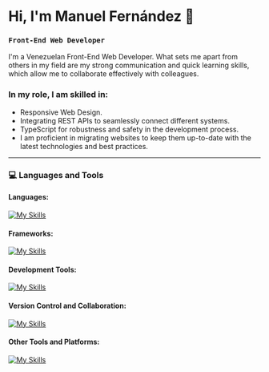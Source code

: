 # Hi, I'm Manuel Fernández 👋

### **`Front-End Web Developer`**

I'm a Venezuelan Front-End Web Developer. What sets me apart from others in my field are my strong communication and quick learning skills, which allow me to collaborate effectively with colleagues. 

### In my role, I am skilled in: 
- Responsive Web Design.
- Integrating REST APIs to seamlessly connect different systems.
- TypeScript for robustness and safety in the development process.
- I am proficient in migrating websites to keep them up-to-date with the latest technologies and best practices.

---

### :computer: Languages and Tools

#### Languages:
[![My Skills](https://skillicons.dev/icons?i=js,ts,dart,css,html)](https://skillicons.dev)


#### Frameworks:
[![My Skills](https://skillicons.dev/icons?i=tailwind,vuejs,nuxtjs,astro,flutter)](https://skillicons.dev)

#### Development Tools:
[![My Skills](https://skillicons.dev/icons?i=visualstudio)](https://skillicons.dev)

#### Version Control and Collaboration:
[![My Skills](https://skillicons.dev/icons?i=git,github)](https://skillicons.dev)

#### Other Tools and Platforms:
[![My Skills](https://skillicons.dev/icons?i=figma)](https://skillicons.dev)

<!--
**manufer24/manufer24** is a ✨ _special_ ✨ repository because its `README.md` (this file) appears on your GitHub profile.

Here are some ideas to get you started:

- 🔭 I’m currently working on ...
- 🌱 I’m currently learning ...
- 👯 I’m looking to collaborate on ...
- 🤔 I’m looking for help with ...
- 💬 Ask me about ...
- 📫 How to reach me: ...
- 😄 Pronouns: ...
- ⚡ Fun fact: ...
-->
